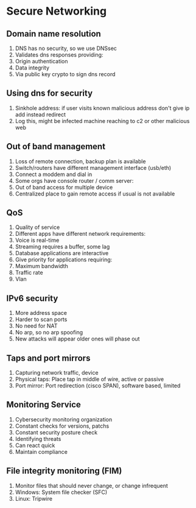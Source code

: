 # Secure Networking

## Domain name resolution

1. DNS has no security, so we use DNSsec
1. Validates dns responses providing:
 1. Origin authentication
 1. Data integrity
1. Via public key crypto to sign dns record

## Using dns for security

1. Sinkhole address: if user visits known malicious address don't give ip add
   instead redirect
1. Log this, might be infected machine reaching to c2 or other malicious web

## Out of band management

1. Loss of remote connection, backup plan is available
1. Switch/routers have different management interface (usb/eth)
1. Connect a moddem and dial in 
1. Some orgs have console router / comm server:
 1. Out of band access for multiple device
 1. Centralized place to gain remote access if usual is not available

## QoS

1. Quality of service
1. Different apps have different network requirements:
 1. Voice is real-time
 1. Streaming requires a buffer, some lag
 1. Database applications are interactive
1. Give priority for applications requiring:
 1. Maximum bandwidth
 1. Traffic rate
 1. Vlan
 
## IPv6 security

1. More address space
1. Harder to scan ports
1. No need for NAT
1. No arp, so no arp spoofing
1. New attacks will appear older ones will phase out

## Taps and port mirrors

1. Capturing network traffic, device
1. Physical taps: Place tap in middle of wire, active or passive
1. Port mirror: Port redirection (cisco SPAN), software based, limited

## Monitoring Service

1. Cybersecurity monitoring organization
1. Constant checks for versions, patchs
1. Constant security posture check
1. Identifying threats
1. Can react quick
1. Maintain compliance

## File integrity monitoring (FIM)

1. Monitor files that should never change, or change infrequent
1. Windows: System file checker (SFC)
1. Linux: Tripwire
